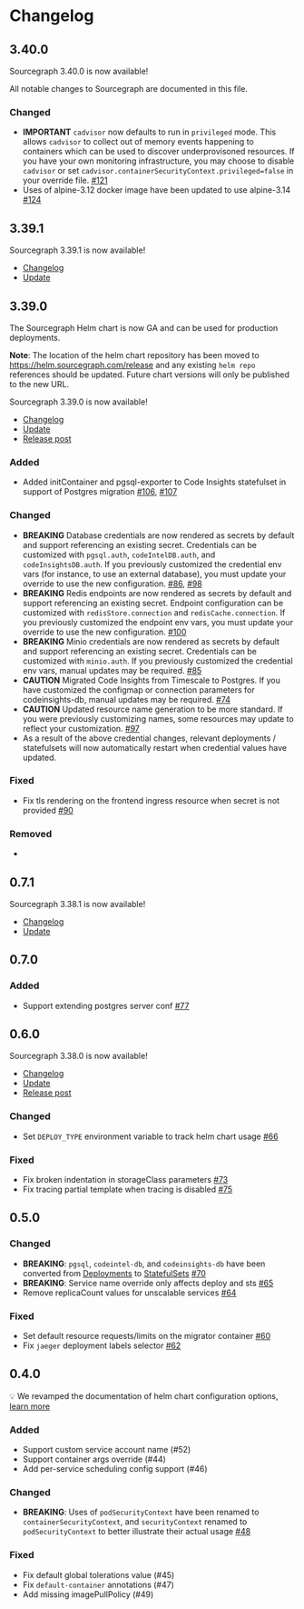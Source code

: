 <!-- README:
Use `**BREAKING**:` to denote a breaking change
-->

# Changelog

<!-- START CHANGELOG -->

## 3.40.0

Sourcegraph 3.40.0 is now available!

All notable changes to Sourcegraph are documented in this file.

### Changed

- **IMPORTANT** `cadvisor` now defaults to run in `privileged` mode. This allows `cadvisor` to collect out of memory events happening to containers which can be used to discover underprovisoned resources. If you have your own monitoring infrastructure, you may choose to disable `cadvisor` or set `cadvisor.containerSecurityContext.privileged=false` in your override file. [#121](https://github.com/sourcegraph/deploy-sourcegraph-helm/pull/121)
- Uses of alpine-3.12 docker image have been updated to use alpine-3.14 [#124](https://github.com/sourcegraph/deploy-sourcegraph-helm/pull/124/)

## 3.39.1

Sourcegraph 3.39.1 is now available!

- [Changelog](https://sourcegraph.com/github.com/sourcegraph/sourcegraph/-/blob/CHANGELOG.md#3-39-1)
- [Update](https://docs.sourcegraph.com/admin/updates)

## 3.39.0

The Sourcegraph Helm chart is now GA and can be used for production deployments.

**Note**: The location of the helm chart repository has been moved to https://helm.sourcegraph.com/release and any existing `helm repo` references should be updated. Future chart versions will only be published to the new URL.

Sourcegraph 3.39.0 is now available!

- [Changelog](https://sourcegraph.com/github.com/sourcegraph/sourcegraph/-/blob/CHANGELOG.md#3-39-0)
- [Update](https://docs.sourcegraph.com/admin/updates)
- [Release post](https://about.sourcegraph.com/blog/release/3.39)

### Added

- Added initContainer and pgsql-exporter to Code Insights statefulset in support of Postgres migration [#106](https://github.com/sourcegraph/deploy-sourcegraph-helm/pull/106), [#107](https://github.com/sourcegraph/deploy-sourcegraph-helm/pull/107)

### Changed

- **BREAKING** Database credentials are now rendered as secrets by default and support referencing an existing secret. Credentials can be customized with `pgsql.auth`, `codeIntelDB.auth`, and `codeInsightsDB.auth`. If you previously customized the credential env vars (for instance, to use an external database), you must update your override to use the new configuration. [#86](https://github.com/sourcegraph/deploy-sourcegraph-helm/pull/86), [#98](https://github.com/sourcegraph/deploy-sourcegraph-helm/pull/98)
- **BREAKING** Redis endpoints are now rendered as secrets by default and support referencing an existing secret. Endpoint configuration can be customized with `redisStore.connection` and `redisCache.connection`. If you previously customized the endpoint env vars, you must update your override to use the new configuration. [#100](https://github.com/sourcegraph/deploy-sourcegraph-helm/pull/100)
- **BREAKING** Minio credentials are now rendered as secrets by default and support referencing an existing secret. Credentials can be customized with `minio.auth`. If you previously customized the credential env vars, manual updates may be required. [#85](https://github.com/sourcegraph/deploy-sourcegraph-helm/pull/85)
- **CAUTION** Migrated Code Insights from Timescale to Postgres. If you have customized the configmap or connection parameters for codeinsights-db, manual updates may be required. [#74](https://github.com/sourcegraph/deploy-sourcegraph-helm/pull/74)
- **CAUTION** Updated resource name generation to be more standard. If you were previously customizing names, some resources may update to reflect your customization. [#97](https://github.com/sourcegraph/deploy-sourcegraph-helm/pull/97)
- As a result of the above credential changes, relevant deployments / statefulsets will now automatically restart when credential values have updated.

### Fixed

- Fix tls rendering on the frontend ingress resource when secret is not provided [#90](https://github.com/sourcegraph/deploy-sourcegraph-helm/pull/90)

### Removed

-

## 0.7.1

Sourcegraph 3.38.1 is now available!

- [Changelog](https://sourcegraph.com/github.com/sourcegraph/sourcegraph/-/blob/CHANGELOG.md#3-38-1)
- [Update](https://docs.sourcegraph.com/admin/updates)

## 0.7.0

### Added

- Support extending postgres server conf [#77](https://github.com/sourcegraph/deploy-sourcegraph-helm/pull/77)

## 0.6.0

Sourcegraph 3.38.0 is now available!

- [Changelog](https://sourcegraph.com/github.com/sourcegraph/sourcegraph/-/blob/CHANGELOG.md#3-38-0)
- [Update](https://docs.sourcegraph.com/admin/updates)
- [Release post](https://about.sourcegraph.com/blog/release/3.38)

### Changed

- Set `DEPLOY_TYPE` environment variable to track helm chart usage [#66](https://github.com/sourcegraph/deploy-sourcegraph-helm/pull/66)

### Fixed

- Fix broken indentation in storageClass parameters [#73](https://github.com/sourcegraph/deploy-sourcegraph-helm/pull/73)
- Fix tracing partial template when tracing is disabled [#75](https://github.com/sourcegraph/deploy-sourcegraph-helm/pull/75)

## 0.5.0

### Changed

- **BREAKING**: `pgsql`, `codeintel-db`, and `codeinsights-db` have been converted from [Deployments](https://kubernetes.io/docs/concepts/workloads/controllers/deployment/) to [StatefulSets](https://kubernetes.io/docs/concepts/workloads/controllers/statefulset/) [#70](https://github.com/sourcegraph/deploy-sourcegraph-helm/pull/70)
- **BREAKING**: Service name override only affects deploy and sts [#65](https://github.com/sourcegraph/deploy-sourcegraph-helm/pull/65)
- Remove replicaCount values for unscalable services [#64](https://github.com/sourcegraph/deploy-sourcegraph-helm/pull/64)

### Fixed

- Set default resource requests/limits on the migrator container [#60](https://github.com/sourcegraph/deploy-sourcegraph-helm/pull/60)
- Fix `jaeger` deployment labels selector [#62](https://github.com/sourcegraph/deploy-sourcegraph-helm/pull/62)

## 0.4.0

:bulb: We revamped the documentation of helm chart configuration options, [learn more](https://github.com/sourcegraph/deploy-sourcegraph-helm/tree/main/charts/sourcegraph#configuration-options)

### Added

- Support custom service account name (#52)
- Support container args override (#44)
- Add per-service scheduling config support (#46)

### Changed

- **BREAKING**: Uses of `podSecurityContext` have been renamed to `containerSecurityContext`, and `securityContext` renamed to `podSecurityContext` to better illustrate their actual usage [#48](https://github.com/sourcegraph/deploy-sourcegraph-helm/pull/48)

### Fixed

- Fix default global tolerations value (#45)
- Fix `default-container` annotations (#47)
- Add missing imagePullPolicy (#49)
